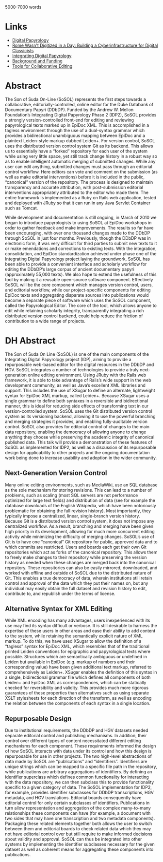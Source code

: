 5000-7000 words

Links
=====

* [Digital Papyrology](http://www.stoa.org/archives/1263)
* [Rome Wasn't Digitized in a Day: Building a Cyberinfrastructure for Digital Classicists](http://www.clir.org/pubs/archives/Babeu2010.pdf)
* [Integrating Digital Papyrology](http://hdl.handle.net/2451/29592)
* [Background and Funding](http://idp.atlantides.org/trac/idp/wiki/BackgroundAndFunding)
* [Tools for Collaborative Editing](http://wiki.digitalclassicist.org/OSCE_Scaife_Paper)

Abstract
========

The Son of Suda On-Line (SoSOL) represents the first steps towards a
collaborative, editorially-controlled, online editor for the Duke Databank of
Documentary Papyri (DDbDP). Funded by the Andrew W. Mellon Foundation’s
Integrating Digital Papyrology Phase 2 (IDP2), SoSOL provides a strongly
version-controlled front-end for editing and reviewing papyrological texts
marked up in EpiDoc XML. This is accomplished in a tagless environment through
the use of a dual-syntax grammar which provides a bidirectional unambiguous
mapping between EpiDoc and a plaintext Leiden-style markup dubbed Leiden+. For
version control, SoSOL uses the distributed version control system Git as its
backend. This allows us to essentially have a “forked” repository for each
user of the system while using very little space, yet still track change
history in a robust way so as to enable intelligent automatic merging of
submitted changes. While any user can edit anything, submitted changes must
pass through an editorial control workflow. Here editors can vote and comment
on the submission (as well as make editorial interventions) before it is
included in the public, “canonical” version of the repository. The process is
designed to maintain transparency and accurate attribution, with
post-submission editorial interventions appropriately attributed to the editor
who made them. The entire framework is implemented as a Ruby on Rails web
application, tested and deployed with JRuby so that it can run in any Java
Servlet Container such as Tomcat.

While development and documentation is still ongoing, in March of 2010 we
began to introduce papyrologists to using SoSOL at EpiDoc workshops in order
to gather feedback and make improvements. The results so far have been
encouraging, with over one thousand changes made to the DDbDP through SoSOL in
just four months. Previously, though the DDbDP was in electronic form, it was
very difficult for third parties to submit new texts to it or make emendations
and corrections to existing texts. With the integration, consolidation, and
EpiDoc standardization achieved under phase one of the Integrating Digital
Papyrology project laying the groundwork, SoSOL has been able to provide a
convenient interface and scholarly workflow for editing the DDbDP’s large
corpus of ancient documentary papyri (approximately 55,000 texts). We also
hope to extend the usefulness of this tool by making it a reusable open-source
software component. Effectively SoSOL will be the core component which manages
version control, users, and editorial workflow, while our project-specific
components for editing EpiDoc texts and aggregating disparate sources into
publications would become a separate piece of software which uses the SoSOL
component, called the Papyrological Editor. The core of the tool, which allows
anyone to edit while retaining scholarly integrity, transparently integrating
a rich distributed version control backend, could help reduce the friction of
contribution to a wide range of projects.

DH Abstract
===========

The Son of Suda On Line (SoSOL) is one of the main components of the
Integrating Digital Papyrology project (IDP), aiming to provide a repurposable
web-based editor for the digital resources in the DDbDP and HGV. SoSOL
integrates a number of technologies to provide a truly next-generation online
editing environment. Using JRuby with the Rails web framework, it is able to
take advantage of Rails’s wide support in the web development community, as
well as Java’s excellent XML libraries and support. This includes the use of
XSugar to define an alternate, lightweight syntax for EpiDoc XML markup,
called Leiden+. Because XSugar uses a single grammar to define both syntaxes
in a reversible and bidirectional manner, this is ideal for reducing side
effects of transforming text in our version-controlled system. SoSOL uses the
Git distributed version control system as its versioning backend, allowing it
to use the powerful branching and merging strategies it provides, and enabling
fully-auditable version control. SoSOL also provides for editorial control of
changes to the main data repository, enabling the democracy of allowing anyone
to change anything they choose while preserving the academic integrity of
canonical published data. This talk will provide a demonstration of these
features of SoSOL as implemented for IDP2, as well as a discussion of its
repurposable design for applicability to other projects and the ongoing
documentation work being done to increase usability and adoption in the wider
community.

Next-Generation Version Control
-------------------------------
Many online editing environments, such as MediaWiki, use an SQL database as
the sole mechanism for storing revisions. This can lead to a number of
problems, such as scaling (most SQL servers are not performance optimized for
large text fields) and distribution of data (see for example the database
downloads of the English Wikipedia, which have been notoriously problematic
for obtaining the full revision history). Most importantly, they typically
impose a centralized, linear, single-branch version history. Because Git is a
distributed version control system, it does not impose any centralized
workflow. As a result, branching and merging have been given high priority in
its development, allowing for much more concurrent editing activity while
minimizing the difficulty of merging changes. SoSOL’s use of Git is to have
one “canonical” Git repository for public, approved data and to which commits
are restricted. Users and boards each get their own Git repositories which act
as forks of the canonical repository. This allows them to freely make changes
to their repository while preserving the version history as needed when these
changes are merged back into the canonical repository. These repositories can
also be easily mirrored, downloaded, and worked with offline and outside of
SoSOL due to the distributed nature of Git. This enables a true democracy of
data, wherein institutions still retain control and approval of the data which
they put their names on, but any individual may easily obtain the full dataset
and revision history to edit, contribute to, and republish under the terms of
license.

Alternative Syntax for XML Editing
----------------------------------
While XML encoding has many advantages, users inexperienced with its use may
find its syntax difficult or verbose. It is still desirable to harness the
expertise of these users in other areas and ease their ability to add content
to the system, while retaining the semantically explicit nature of XML markup.
To do this, we have used XSugar to allow the definition of a “tagless” syntax
for EpiDoc XML, which resembles that of the traditional printed Leiden
conventions for epigraphic and papyrological texts where possible. Structures
which are semantically ambiguous or undefined in Leiden but available in
EpiDoc (e.g. markup of numbers and their corresponding value) have been given
additional text markup, referred to comprehensively as Leiden+. XSugar enables
the definition of this syntax in a single, bidirectional grammar file which
defines all components of both Leiden+ and EpiDoc XML as correspondences,
which can be statically checked for reversibility and validity. This provides
much more rigorous guarantees of these properties than alternatives such as
using separate XSLT stylesheets for each direction of the transform, as well
as encoding the relation between the components of each syntax in a single
location.

Repurposable Design
-------------------
Due to institutional requirements, the DDbDP and HGV datasets needed separate
editorial control and publishing mechanisms. In addition, their control over
different types of content necessitated different editing mechanisms for each
component. These requirements informed the design of how SoSOL interacts with
data under its control and how this design is repurposable for use in other
projects. The two high-level abstractions of data made by SoSOL are
“publications” and “identifiers”. Identifiers are unique strings which can be
mapped to a specific file path in the repository, while publications are
arbitrary aggregations of identifiers. By defining an identifier superclass
which defines common functionality for interacting with the data repository,
we can then subclass this to provide functionality specific to a given
category of data. The SoSOL implementation for IDP2, for example, provides
identifier subclasses for DDbDP transcriptions, HGV metadata, and HGV
translations. Editorial boards consequently have editorial control for only
certain subclasses of identifiers. Publications in turn allow representation
and aggregation of the complex many-to-many relationships these components can
have (for example, a document with two sides that may have one transcription
and two metadata components). Packaging these related elements together both
allows the user to switch between them and editorial boards to check related
data which they may not have editorial control over but still require to make
informed decisions about validity and approval. SoSOL can thus be integrated
into other systems by implementing the identifier subclasses necessary for the
given dataset as well as coherent means for aggregating these components into
publications.